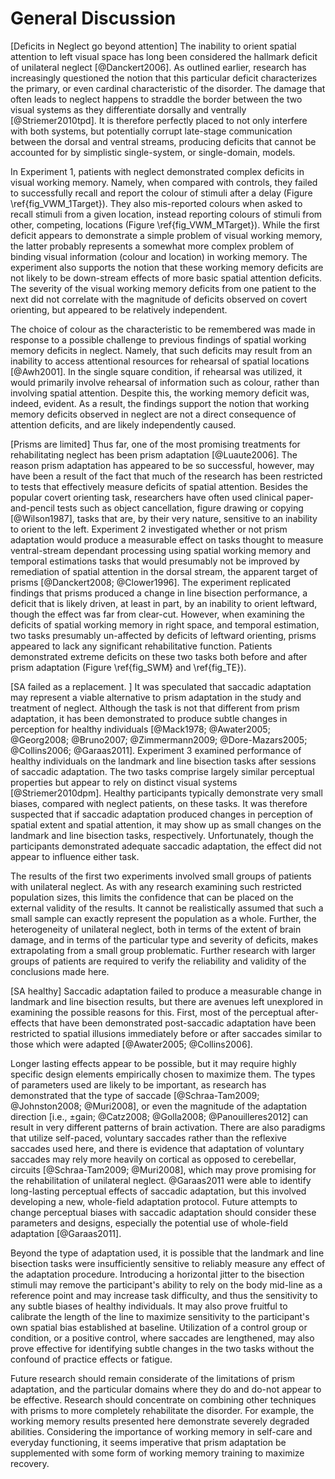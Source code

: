 General Discussion 
=================

[Deficits in Neglect go beyond attention] The inability to orient
spatial attention to left visual space has long been considered
the hallmark deficit of unilateral neglect [@Danckert2006].  As
outlined earlier, research has increasingly questioned the notion
that this particular deficit characterizes the primary, or even
cardinal characteristic of the disorder. The damage that often
leads to neglect happens to straddle the border between the two
visual systems as they differentiate dorsally and ventrally
[@Striemer2010tpd].  It is therefore perfectly placed to not only
interfere with both systems, but potentially corrupt late-stage
communication between the dorsal and ventral streams, producing
deficits that cannot be accounted for by simplistic single-system,
or single-domain, models.


In Experiment 1, patients with neglect demonstrated complex deficits
in visual working memory. Namely, when compared with controls,
they failed to successfully recall and report the colour of
stimuli after a delay (Figure \ref{fig_VWM_1Target}). They also
mis-reported colours when asked to recall stimuli from a given
location, instead reporting colours of stimuli from other,
competing, locations (Figure \ref{fig_VWM_MTarget}).  While the
first deficit appears to demonstrate a simple problem of visual
working memory, the latter probably represents a somewhat more
complex problem of binding visual information (colour and
location) in working memory.  The experiment also supports the
notion that these working memory deficits are not likely to be
down-stream effects of more basic spatial attention deficits.  The
severity of the visual working memory deficits from one patient to
the next did not correlate with the magnitude of deficits observed
on covert orienting, but appeared to be relatively independent. 

The choice of colour as the characteristic to be remembered was
made in response to a possible challenge to previous findings of
spatial working memory deficits in neglect. Namely, that such
deficits may result from an inability to access attentional
resources for rehearsal of spatial locations [@Awh2001]. 
In the single square
condition, if rehearsal was utilized, it would primarily involve
rehearsal of information such as colour, rather than involving spatial
attention. Despite this, the working memory deficit was, indeed,
evident. As a result, the findings support the notion that 
working memory deficits observed in
neglect are not a direct consequence of attention deficits, and
are likely independently caused.

[Prisms are limited] Thus far, one of the most promising
treatments for rehabilitating neglect has been prism adaptation
[@Luaute2006].  The reason prism adaptation has appeared to be so
successful, however, may have been a result of the fact that much
of the research has been restricted to tests that effectively
measure deficits of spatial attention. Besides the popular covert
orienting task, researchers have often used clinical
paper-and-pencil tests such as object cancellation, figure drawing
or copying [@Wilson1987], tasks that are, by their very nature,
sensitive to an inability to orient to the left. Experiment 2
investigated whether or not prism adaptation would produce a
measurable effect on tasks thought to measure ventral-stream
dependant processing using spatial working memory and temporal
estimations tasks that would presumably not be improved by
remediation of spatial attention in the dorsal stream, the
apparent target of prisms [@Danckert2008; @Clower1996].  The
experiment replicated findings that prisms produced a change in
line bisection performance, a deficit that is likely driven, at
least in part, by an inability to orient leftward, though the
effect was far from clear-cut.  However, when examining the
deficits of spatial working memory in right space, and temporal
estimation, two tasks presumably un-affected by deficits of
leftward orienting, prisms appeared to lack any significant
rehabilitative function. Patients demonstrated extreme deficits
on these two tasks both before and after prism adaptation (Figure
\ref{fig_SWM} and \ref{fig_TE}).



[SA failed as a replacement. ] It was speculated that saccadic
adaptation may represent a viable alternative to prism adaptation
in the study and treatment of neglect. 
Although the task is not that different from prism
adaptation, it has been demonstrated to produce subtle changes in
perception for healthy individuals [@Mack1978; @Awater2005;
@Georg2008; @Bruno2007; @Zimmermann2009; @Dore-Mazars2005;
@Collins2006; @Garaas2011].  Experiment 3 examined performance of
healthy individuals on the landmark and line bisection tasks after
sessions of saccadic adaptation.  The two tasks comprise largely
similar perceptual properties but appear to rely on distinct
visual systems [@Striemer2010dpm].  Healthy participants
typically demonstrate very small biases, compared with neglect
patients, on these tasks. It was therefore suspected that if
saccadic adaptation produced changes in perception of spatial
extent and spatial attention, it may show up as small changes on
the landmark and line bisection tasks, respectively.
Unfortunately, though the participants demonstrated adequate
saccadic adaptation, the effect did not appear to influence either
task. 

The results of the first two experiments involved small groups of
patients with unilateral neglect.  As with any research examining
such restricted population sizes, this limits the confidence that
can be placed on the external validity of the results. It cannot
be realistically assumed that such a small sample can exactly
represent the population as a whole. Further, the heterogeneity of
unilateral neglect, both in terms of the extent of brain damage,
and in terms of the particular type and severity of deficits,
makes extrapolating from a small group problematic.  Further
research with larger groups of patients are required to verify the
reliability and validity of the conclusions made here. 

[SA healthy] Saccadic adaptation failed to produce a measurable
change in landmark and line bisection results, but there are
avenues left unexplored in examining the possible reasons for
this.  First, most of the perceptual after-effects that have been
demonstrated post-saccadic adaptation have been restricted to
spatial illusions immediately before or after saccades similar to
those which were adapted [@Awater2005; @Collins2006]. 

Longer
lasting effects appear to be possible, but it may require highly
specific design elements empirically chosen to maximize them.  The
types of parameters used are likely to be important, as research
has demonstrated that the type of saccade
[@Schraa-Tam2009; @Johnston2008; @Muri2008], or even the magnitude
of the adaptation direction [i.e., $\pm \text{gain}$; @Catz2008;
@Golla2008; @Panouilleres2012] can result in very different
patterns of brain activation. There are also paradigms that utilize self-paced, voluntary
saccades rather than the reflexive saccades used here, and there
is evidence that adaptation of voluntary saccades may rely more
heavily on cortical as opposed to cerebellar, circuits
[@Schraa-Tam2009; @Muri2008], which may prove promising for the
rehabilitation of unilateral neglect.  @Garaas2011 were able to
identify long-lasting perceptual effects of saccadic adaptation,
but this
involved developing a new, whole-field adaptation protocol. Future
attempts to change perceptual biases with saccadic adaptation
should consider these parameters and designs, especially the potential use of
whole-field adaptation [@Garaas2011].

Beyond the type of adaptation used, it is possible that the
landmark and line bisection tasks were insufficiently sensitive to
reliably measure any effect of the adaptation procedure.
Introducing a horizontal jitter to the bisection stimuli may 
remove the participant's ability to rely on the body mid-line as a
reference point and may increase task difficulty, and thus the
sensitivity to any subtle biases of healthy individuals. It may also
prove fruitful to calibrate the length of the line to maximize
sensitivity to the participant's own spatial bias established at
baseline. Utilization of a control group or condition, or a
positive control, where saccades are lengthened, may also prove
effective for identifying subtle changes in the two tasks without
the confound of practice effects or fatigue.

Future research should remain considerate of the
limitations of prism adaptation, and the particular domains where
they do and do-not appear to be effective. Research should
concentrate on combining other techniques with prisms to more
completely rehabilitate the disorder. For example, the working
memory results presented here demonstrate severely degraded
abilities. Considering the importance of working memory in
self-care and everyday functioning, it seems imperative that prism
adaptation be supplemented with some form of working memory
training to maximize recovery. 






